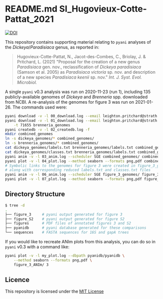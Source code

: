 # README.md SI_Hugovieux-Cotte-Pattat_2021

[![DOI](https://zenodo.org/badge/DOI/10.5281/zenodo.4546299.svg)](https://doi.org/10.5281/zenodo.4546299)

This repository contains supporting material relating to `pyani` analyses of the *Dickeya*/*Paradisiaca* genus, as reported in:

> Hugovieux-Cotte-Pattat, N., Jacot-des-Combes, C., Briolay, J. & Pritchard, L. (2021) "Proposal for the creation of a new genus *Paradisiaca* gen. nov., reclassification of *Dickeya paradisiaca* (Samson et al. 2005) as *Paradisiaca victoria* sp. nov. and description of a new species *Paradisiaca keenii* sp. nov." *Int. J. Syst. Evol. Microbiol.*

A single `pyani` v0.3 analysis was run on 2020-11-23 (run 1), including 135 publicly-available genomes of *Dickeya* and *Brenneria* spp. downloaded from NCBI. A re-analysis of the genomes for figure 3 was run on 2021-01-26. The commands used were:

```bash
pyani download -v -l 00_download.log --email leighton.pritchard@strath.ac.uk -t 204037 dickeya_genomes
pyani download -v -l 01_download.log --email leighton.pritchard@strath.ac.uk \
    -t 71655 brenneria_genomes
pyani createdb -v -l 02_createdb.log -f
mkdir combined_genomes
ln -s dickeya_genomes/* combined_genomes/
ln -s brenneria_genomes/* combined_genomes/
cat dickeya_genomes/labels.txt brenneria_genomes/labels.txt combined_genomes/labels.txt
cat dickeya_genomes/classes.txt brenneria_genomes/labels.txt combined_genomes/classes.txt
pyani anim -v -l 03_anim.log --scheduler SGE combined_genomes/ combined_ANIM --name Combined_Dickeya_Brenneria_run_1 --labels combined_genomes/labels.txt --classes combined_genomes/classes.txt
pyani plot -v -l 04_plot.log --method seaborn --formats png,pdf combined_ANIM/ 1
# Symbolic links to the genomes for figure 3 were created in figure_3_genomes/
# along with corresponding reduced labels.txt and classes.txt files
pyani anim -v -l 06_anim.log --scheduler SGE figure_3_genomes/ figure_3_ANIm/ --name figure3_Dickeya --labels figure_3_genomes/labels.txt --classes figure_3_genomes/classes.txt
pyani plot -v -l 07_plot.log --method seaborn --formats png,pdf figure_3_ANIm/ 3
```

## Directory Structure

```bash
$ tree -d
.
├── figure_3     # pyani output generated for figure 3
├── figure_S2    # pyani output generated for figure S2
├── figures      # PDF files of annotated figures 3 and S2
├── pyanidb      # pyani database generated for these comparisons
└── sequences    # FASTA sequences for 16S and gapA trees
```

If you would like to recreate ANIm plots from this analysis, you can do so in `pyani` v0.3 with a command like:

```bash
pyani plot -v -l my_plot.log --dbpath pyanidb/pyanidb \
    --method seaborn --formats png,pdf \
    figure_3_ANIm/ 3
```

## Licence

This repository is licensed under the [MIT License](./LICENSE)